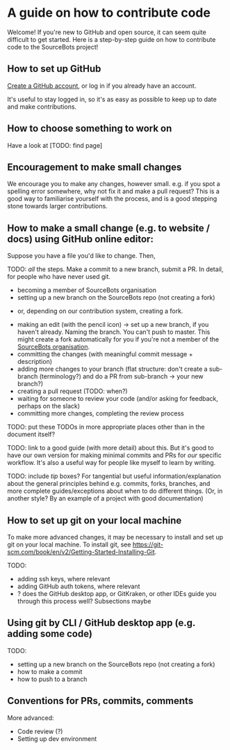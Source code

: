 # A guide on how to contribute code

Welcome! If you're new to GitHub and open source, it can seem quite difficult to get started.
Here is a step-by-step guide on how to contribute code to the SourceBots project!

## How to set up GitHub
[Create a GitHub account](https://github.com/join), or log in if you already have an account.

It's useful to stay logged in, so it's as easy as possible to keep up to date and make contributions.

## How to choose something to work on
Have a look at [TODO: find page]

## Encouragement to make small changes
We encourage you to make any changes, however small. e.g. if you spot a spelling error somewhere, why not fix it and make a pull request? This is a good way to familiarise yourself with the process, and is a good stepping stone towards larger contributions.

## How to make a small change (e.g. to website / docs) using GitHub online editor: 

Suppose you have a file you'd like to change. Then,

TODO: *all* the steps. Make a commit to a new branch, submit a PR. In detail, for people who have never used git.

* becoming a member of SourceBots organisation
* setting up a new branch on the SourceBots repo (not creating a fork)
- or, depending on our contribution system, creating a fork.
* making an edit (with the pencil icon) -> set up a new branch, if you haven't already.
Naming the branch. 
You can't push to master.
This might create a fork automatically for you if you're not a member of the [SourceBots organisation](https://github.com/sourcebots).
* committing the changes (with meaningful commit message + description)
* adding more changes to your branch (flat structure: don't create a sub-branch (terminology?) and do a PR from sub-branch -> your new branch?)
* creating a pull request (TODO: when?)
* waiting for someone to review your code (and/or asking for feedback, perhaps on the slack)
* committing more changes, completing the review process

TODO: put these TODOs in more appropriate places other than in the document itself?

TODO: link to a good guide (with more detail) about this. But it's good to have our own version for making minimal commits and PRs for *our* specific workflow. It's also a useful way for people like myself to learn by writing.

TODO: include *tip* boxes? For tangential but useful information/explanation about the general principles behind e.g. commits, forks, branches, and more complete guides/exceptions about when to do different things. (Or, in another style? By an example of a project with good documentation)

## How to set up git on your local machine
To make more advanced changes, it may be necessary to install and set up git on your local machine.
To install git, see https://git-scm.com/book/en/v2/Getting-Started-Installing-Git.

TODO:

* adding ssh keys, where relevant
* adding GitHub auth tokens, where relevant
* ? does the GitHub desktop app, or GitKraken, or other IDEs guide you through this process well? Subsections maybe

## Using git by CLI / GitHub desktop app (e.g. adding some code)
TODO:

* setting up a new branch on the SourceBots repo (not creating a fork)
* how to make a commit
* how to push to a branch


## Conventions for PRs, commits, comments

More advanced:

* Code review (?)
* Setting up dev environment
